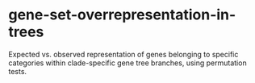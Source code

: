 # gene-set-overrepresentation-in-trees
Expected vs. observed representation of genes belonging to specific categories within clade-specific gene tree branches, using permutation tests.
